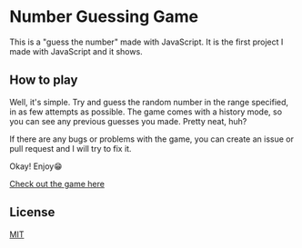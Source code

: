 # Number Guessing Game

This is a "guess the number" made with JavaScript. It is the first project I made with JavaScript and it shows.

## How to play

Well, it's simple. Try and guess the random number in the range specified, in as few attempts as possible.
The game comes with a history mode, so you can see any previous guesses you made. Pretty neat, huh?

If there are any bugs or problems with the game, you can create an issue or pull request and I will try to fix it.

Okay! Enjoy😁

[Check out the game here](https://natscamp-number-guessing-game.netlify.app/)

## License
[MIT](https://github.com/Nathan1434/number-guessing-game/blob/0ebf2d0d72a80a1c24354545ccb3188a1858f598/LICENSE)
